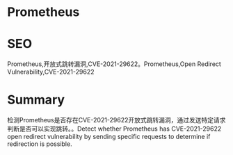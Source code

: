 # Prometheus
# SEO
Prometheus,开放式跳转漏洞,CVE-2021-29622。Prometheus,Open Redirect Vulnerability,CVE-2021-29622
# Summary
检测Prometheus是否存在CVE-2021-29622开放式跳转漏洞，通过发送特定请求判断是否可以实现跳转。。Detect whether Prometheus has CVE-2021-29622 open redirect vulnerability by sending specific requests to determine if redirection is possible.
